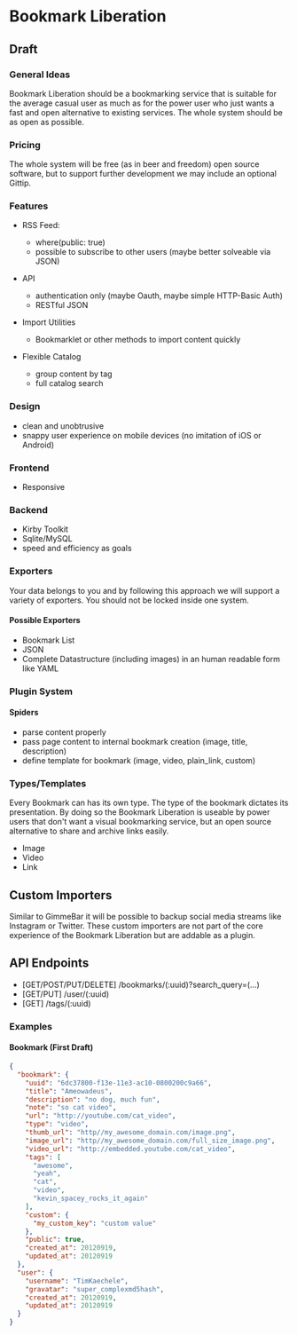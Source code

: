 # Bookmark Liberation

## Draft

### General Ideas

Bookmark Liberation should be a bookmarking service that is suitable for the average
casual user as much as for the power user who just wants a fast and open
alternative to existing services. The whole system should be as open as possible.

### Pricing

The whole system will be free (as in beer and freedom) open source software,
but to support further development we may include an optional Gittip.

### Features


- RSS Feed:
  - where(public: true)
  - possible to subscribe to other users (maybe better solveable via JSON)

- API
  - authentication only (maybe Oauth, maybe simple HTTP-Basic Auth)
  - RESTful JSON

- Import Utilities
  - Bookmarklet or other methods to import content quickly

- Flexible Catalog
  - group content by tag
  - full catalog search

### Design

- clean and unobtrusive
- snappy user experience on mobile devices (no imitation of iOS or Android)

### Frontend

- Responsive

### Backend

- Kirby Toolkit
- Sqlite/MySQL
- speed and efficiency as goals

### Exporters

Your data belongs to you and by following this approach we will support a
variety of exporters. You should not be locked inside one system.

#### Possible Exporters

- Bookmark List
- JSON
- Complete Datastructure (including images) in an human readable form like YAML

### Plugin System

#### Spiders

- parse content properly
- pass page content to internal bookmark creation (image, title, description)
- define template for bookmark (image, video, plain_link, custom)

### Types/Templates

Every Bookmark can has its own type. The type of the bookmark dictates its
presentation. By doing so the Bookmark Liberation is useable by power users that don't
want a visual bookmarking service, but an open source alternative to share
and archive links easily.

- Image
- Video
- Link

## Custom Importers

Similar to GimmeBar it will be possible to backup social media streams like
Instagram or Twitter. These custom importers are not part of the core
experience of the Bookmark Liberation but are addable as a plugin.

## API Endpoints

- [GET/POST/PUT/DELETE] /bookmarks/(:uuid)?search_query=(…)
- [GET/PUT] /user/(:uuid)
- [GET] /tags/(:uuid)

### Examples

#### Bookmark (First Draft)

```json
{
  "bookmark": {
    "uuid": "6dc37800-f13e-11e3-ac10-0800200c9a66",
    "title": "Ameowadeus",
    "description": "no dog, much fun",
    "note": "so cat video",
    "url": "http://youtube.com/cat_video",
    "type": "video",
    "thumb_url": "http//my_awesome_domain.com/image.png",
    "image_url": "http//my_awesome_domain.com/full_size_image.png",
    "video_url": "http://embedded.youtube.com/cat_video",
    "tags": [
      "awesome",
      "yeah",
      "cat",
      "video",
      "kevin_spacey_rocks_it_again"
    ],
    "custom": {
      "my_custom_key": "custom value"
    },
    "public": true,
    "created_at": 20120919,
    "updated_at": 20120919
  },
  "user": {
    "username": "TimKaechele",
    "gravatar": "super_complexmd5hash",
    "created_at": 20120919,
    "updated_at": 20120919
  }
}
```
